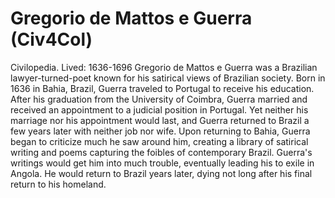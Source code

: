 # Gregorio de Mattos e Guerra (Civ4Col)

Civilopedia.
Lived: 1636-1696
Gregorio de Mattos e Guerra was a Brazilian lawyer-turned-poet known for his satirical views of Brazilian society. Born in 1636 in Bahia, Brazil, Guerra traveled to Portugal to receive his education. After his graduation from the University of Coimbra, Guerra married and received an appointment to a judicial position in Portugal. Yet neither his marriage nor his appointment would last, and Guerra returned to Brazil a few years later with neither job nor wife. Upon returning to Bahia, Guerra began to criticize much he saw around him, creating a library of satirical writing and poems capturing the foibles of contemporary Brazil. Guerra's writings would get him into much trouble, eventually leading his to exile in Angola. He would return to Brazil years later, dying not long after his final return to his homeland.